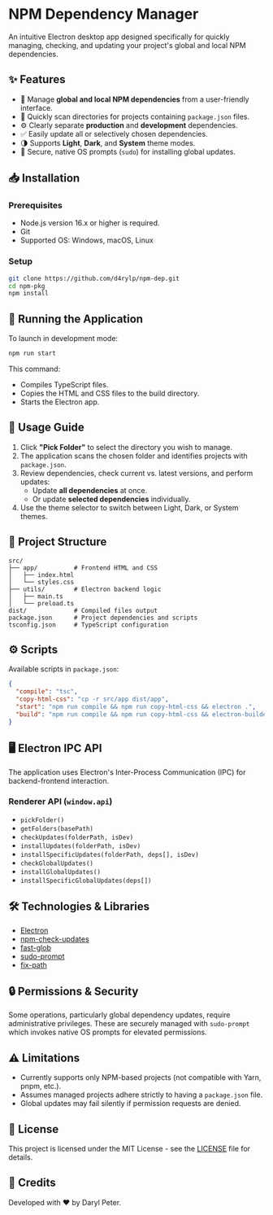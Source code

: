 # NPM Dependency Manager

An intuitive Electron desktop app designed specifically for quickly managing, checking, and updating your project's global and local NPM dependencies.

## ✨ Features

- 📌 Manage **global and local NPM dependencies** from a user-friendly interface.
- 📂 Quickly scan directories for projects containing `package.json` files.
- ⚙️ Clearly separate **production** and **development** dependencies.
- ✅ Easily update all or selectively chosen dependencies.
- 🌗 Supports **Light**, **Dark**, and **System** theme modes.
- 🔐 Secure, native OS prompts (`sudo`) for installing global updates.

## 📥 Installation

### Prerequisites
- Node.js version 16.x or higher is required.
- Git
- Supported OS: Windows, macOS, Linux

### Setup
```bash
git clone https://github.com/d4rylp/npm-dep.git
cd npm-pkg
npm install
```

## 🚀 Running the Application

To launch in development mode:

```bash
npm run start
```

This command:
- Compiles TypeScript files.
- Copies the HTML and CSS files to the build directory.
- Starts the Electron app.

## 🎯 Usage Guide

1. Click **"Pick Folder"** to select the directory you wish to manage.
2. The application scans the chosen folder and identifies projects with `package.json`.
3. Review dependencies, check current vs. latest versions, and perform updates:
   - Update **all dependencies** at once.
   - Or update **selected dependencies** individually.
4. Use the theme selector to switch between Light, Dark, or System themes.

## 📂 Project Structure

```plaintext
src/
├── app/          # Frontend HTML and CSS
│   ├── index.html
│   └── styles.css
├── utils/        # Electron backend logic
│   ├── main.ts
│   └── preload.ts
dist/             # Compiled files output
package.json      # Project dependencies and scripts
tsconfig.json     # TypeScript configuration
```

## ⚙️ Scripts

Available scripts in `package.json`:

```json
{
  "compile": "tsc",
  "copy-html-css": "cp -r src/app dist/app",
  "start": "npm run compile && npm run copy-html-css && electron .",
  "build": "npm run compile && npm run copy-html-css && electron-builder"
}
```

## 🖥️ Electron IPC API

The application uses Electron's Inter-Process Communication (IPC) for backend-frontend interaction.

### Renderer API (`window.api`)

- `pickFolder()`
- `getFolders(basePath)`
- `checkUpdates(folderPath, isDev)`
- `installUpdates(folderPath, isDev)`
- `installSpecificUpdates(folderPath, deps[], isDev)`
- `checkGlobalUpdates()`
- `installGlobalUpdates()`
- `installSpecificGlobalUpdates(deps[])`

## 🛠️ Technologies & Libraries

- [Electron](https://www.electronjs.org/)
- [npm-check-updates](https://www.npmjs.com/package/npm-check-updates)
- [fast-glob](https://www.npmjs.com/package/fast-glob)
- [sudo-prompt](https://www.npmjs.com/package/sudo-prompt)
- [fix-path](https://www.npmjs.com/package/fix-path)

## 🔒 Permissions & Security

Some operations, particularly global dependency updates, require administrative privileges. These are securely managed with `sudo-prompt` which invokes native OS prompts for elevated permissions.

## ⚠️ Limitations

- Currently supports only NPM-based projects (not compatible with Yarn, pnpm, etc.).
- Assumes managed projects adhere strictly to having a `package.json` file.
- Global updates may fail silently if permission requests are denied.

## 📜 License

This project is licensed under the MIT License - see the [LICENSE](LICENSE) file for details.

## 🙏 Credits

Developed with ❤️ by Daryl Peter.